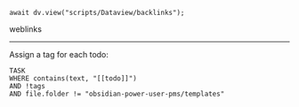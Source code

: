 ```dataviewjs
await dv.view("scripts/Dataview/backlinks");
```
weblinks 
___
Assign a tag for each todo:
```dataview
TASK
WHERE contains(text, "[[todo]]")
AND !tags
AND file.folder != "obsidian-power-user-pms/templates"
```
